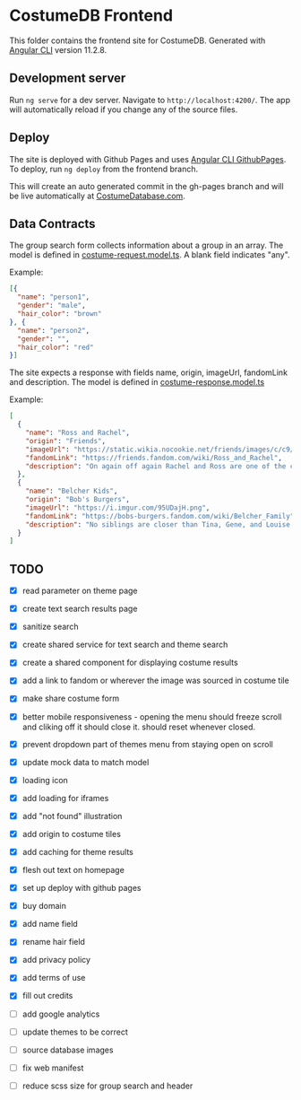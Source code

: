 # CostumeDB Frontend

This folder contains the frontend site for CostumeDB. Generated with [Angular CLI](https://github.com/angular/angular-cli) version 11.2.8.

## Development server

Run `ng serve` for a dev server. Navigate to `http://localhost:4200/`. The app will automatically reload if you change any of the source files.

## Deploy

The site is deployed with Github Pages and uses [Angular CLI GithubPages](https://www.npmjs.com/package/angular-cli-ghpages). To deploy, run `ng deploy` from the frontend branch.

This will create an auto generated commit in the gh-pages branch and will be live automatically at [CostumeDatabase.com](https://costumedatabase.com/).

## Data Contracts

The group search form collects information about a group in an array. The model is defined in [costume-request.model.ts](/costumedb-frontend/src/app/models/costume-request.model.ts). A blank field indicates "any".

Example:
```json
[{
  "name": "person1",
  "gender": "male",
  "hair_color": "brown"
}, {
  "name": "person2",
  "gender": "",
  "hair_color": "red"
}]
```

The site expects a response with fields name, origin, imageUrl, fandomLink and description. The model is defined in [costume-response.model.ts](/costumedb-frontend/src/app/models/costume-response.model.ts)

Example:
```json
[
  {
    "name": "Ross and Rachel",
    "origin": "Friends",
    "imageUrl": "https://static.wikia.nocookie.net/friends/images/c/c9/Ross_and_Rachel_-_Final_Kiss_-_10x18.png",
    "fandomLink": "https://friends.fandom.com/wiki/Ross_and_Rachel",
    "description": "On again off again Rachel and Ross are one of the central couples on Friends. Were they on a break? It's up to you!"
  },
  {
    "name": "Belcher Kids",
    "origin": "Bob's Burgers",
    "imageUrl": "https://i.imgur.com/95UDajH.png",
    "fandomLink": "https://bobs-burgers.fandom.com/wiki/Belcher_Family",
    "description": "No siblings are closer than Tina, Gene, and Louise!"
  }
]
```

## TODO
- [x] read parameter on theme page
- [x] create text search results page
- [x] sanitize search
- [x] create shared service for text search and theme search
- [x] create a shared component for displaying costume results
- [x] add a link to fandom or wherever the image was sourced in costume tile
- [x] make share costume form
- [x] better mobile responsiveness - opening the menu should freeze scroll and cliking off it should close it. should reset whenever closed. 
- [x] prevent dropdown part of themes menu from staying open on scroll
- [x] update mock data to match model
- [x] loading icon
- [x] add loading for iframes
- [x] add "not found" illustration
- [x] add origin to costume tiles
- [x] add caching for theme results
- [x] flesh out text on homepage
- [x] set up deploy with github pages
- [x] buy domain
- [x] add name field
- [x] rename hair field
- [x] add privacy policy
- [x] add terms of use
- [x] fill out credits

- [ ] add google analytics
- [ ] update themes to be correct
- [ ] source database images
- [ ] fix web manifest
- [ ] reduce scss size for group search and header
